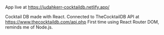 App live at https://judahkerr-cocktaildb.netlify.app/

Cocktail DB made with React. Connected to TheCocktailDB API at https://www.thecocktaildb.com/api.php
First time using React Router DOM, reminds me of Node.js.
